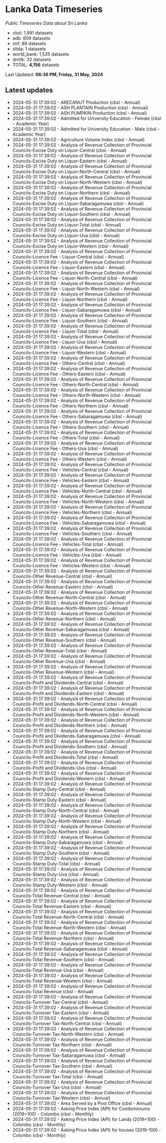 # Lanka Data Timeseries
*Public Timeseries Data about Sri Lanka*

* cbsl: 1,891 datasets
* adb: 609 datasets
* imf: 88 datasets
* sltda: 1 datasets
* world_bank: 1,535 datasets
* dmtlk: 32 datasets
* TOTAL: **4,156** datasets

Last Updated: **06:36 PM, Friday, 31 May, 2024**

## Latest updates

* 2024-05-31 17:39:02 - ARECANUT Production (cbsl - Annual)
* 2024-05-31 17:39:02 - ASH PLANTAIN Production (cbsl - Annual)
* 2024-05-31 17:39:02 - ASH PUMPKIN Production (cbsl - Annual)
* 2024-05-31 17:39:02 - Admitted for University Education - Female (cbsl - Academic Year)
* 2024-05-31 17:39:02 - Admitted for University Education - Male (cbsl - Academic Year)
* 2024-05-31 17:39:02 - Agriculture Volume Index (cbsl - Annual)
* 2024-05-31 17:39:02 - Analysis of Revenue Collection of Provincial Councils-Excise Duty on Liquor-Central (cbsl - Annual)
* 2024-05-31 17:39:02 - Analysis of Revenue Collection of Provincial Councils-Excise Duty on Liquor-Eastern (cbsl - Annual)
* 2024-05-31 17:39:02 - Analysis of Revenue Collection of Provincial Councils-Excise Duty on Liquor-North-Central (cbsl - Annual)
* 2024-05-31 17:39:02 - Analysis of Revenue Collection of Provincial Councils-Excise Duty on Liquor-North-Western (cbsl - Annual)
* 2024-05-31 17:39:02 - Analysis of Revenue Collection of Provincial Councils-Excise Duty on Liquor-Northern (cbsl - Annual)
* 2024-05-31 17:39:02 - Analysis of Revenue Collection of Provincial Councils-Excise Duty on Liquor-Sabaragamuwa (cbsl - Annual)
* 2024-05-31 17:39:02 - Analysis of Revenue Collection of Provincial Councils-Excise Duty on Liquor-Southern (cbsl - Annual)
* 2024-05-31 17:39:02 - Analysis of Revenue Collection of Provincial Councils-Excise Duty on Liquor-Total (cbsl - Annual)
* 2024-05-31 17:39:02 - Analysis of Revenue Collection of Provincial Councils-Excise Duty on Liquor-Uva (cbsl - Annual)
* 2024-05-31 17:39:02 - Analysis of Revenue Collection of Provincial Councils-Excise Duty on Liquor-Western (cbsl - Annual)
* 2024-05-31 17:39:02 - Analysis of Revenue Collection of Provincial Councils-Licence Fee - Liquor-Central (cbsl - Annual)
* 2024-05-31 17:39:02 - Analysis of Revenue Collection of Provincial Councils-Licence Fee - Liquor-Eastern (cbsl - Annual)
* 2024-05-31 17:39:02 - Analysis of Revenue Collection of Provincial Councils-Licence Fee - Liquor-North-Central (cbsl - Annual)
* 2024-05-31 17:39:02 - Analysis of Revenue Collection of Provincial Councils-Licence Fee - Liquor-North-Western (cbsl - Annual)
* 2024-05-31 17:39:02 - Analysis of Revenue Collection of Provincial Councils-Licence Fee - Liquor-Northern (cbsl - Annual)
* 2024-05-31 17:39:02 - Analysis of Revenue Collection of Provincial Councils-Licence Fee - Liquor-Sabaragamuwa (cbsl - Annual)
* 2024-05-31 17:39:02 - Analysis of Revenue Collection of Provincial Councils-Licence Fee - Liquor-Southern (cbsl - Annual)
* 2024-05-31 17:39:02 - Analysis of Revenue Collection of Provincial Councils-Licence Fee - Liquor-Total (cbsl - Annual)
* 2024-05-31 17:39:02 - Analysis of Revenue Collection of Provincial Councils-Licence Fee - Liquor-Uva (cbsl - Annual)
* 2024-05-31 17:39:02 - Analysis of Revenue Collection of Provincial Councils-Licence Fee - Liquor-Western (cbsl - Annual)
* 2024-05-31 17:39:02 - Analysis of Revenue Collection of Provincial Councils-Licence Fee - Others-Central (cbsl - Annual)
* 2024-05-31 17:39:02 - Analysis of Revenue Collection of Provincial Councils-Licence Fee - Others-Eastern (cbsl - Annual)
* 2024-05-31 17:39:02 - Analysis of Revenue Collection of Provincial Councils-Licence Fee - Others-North-Central (cbsl - Annual)
* 2024-05-31 17:39:02 - Analysis of Revenue Collection of Provincial Councils-Licence Fee - Others-North-Western (cbsl - Annual)
* 2024-05-31 17:39:02 - Analysis of Revenue Collection of Provincial Councils-Licence Fee - Others-Northern (cbsl - Annual)
* 2024-05-31 17:39:02 - Analysis of Revenue Collection of Provincial Councils-Licence Fee - Others-Sabaragamuwa (cbsl - Annual)
* 2024-05-31 17:39:02 - Analysis of Revenue Collection of Provincial Councils-Licence Fee - Others-Southern (cbsl - Annual)
* 2024-05-31 17:39:02 - Analysis of Revenue Collection of Provincial Councils-Licence Fee - Others-Total (cbsl - Annual)
* 2024-05-31 17:39:02 - Analysis of Revenue Collection of Provincial Councils-Licence Fee - Others-Uva (cbsl - Annual)
* 2024-05-31 17:39:02 - Analysis of Revenue Collection of Provincial Councils-Licence Fee - Others-Western (cbsl - Annual)
* 2024-05-31 17:39:02 - Analysis of Revenue Collection of Provincial Councils-Licence Fee - Vehicles-Central (cbsl - Annual)
* 2024-05-31 17:39:02 - Analysis of Revenue Collection of Provincial Councils-Licence Fee - Vehicles-Eastern (cbsl - Annual)
* 2024-05-31 17:39:02 - Analysis of Revenue Collection of Provincial Councils-Licence Fee - Vehicles-North-Central (cbsl - Annual)
* 2024-05-31 17:39:02 - Analysis of Revenue Collection of Provincial Councils-Licence Fee - Vehicles-North-Western (cbsl - Annual)
* 2024-05-31 17:39:02 - Analysis of Revenue Collection of Provincial Councils-Licence Fee - Vehicles-Northern (cbsl - Annual)
* 2024-05-31 17:39:02 - Analysis of Revenue Collection of Provincial Councils-Licence Fee - Vehicles-Sabaragamuwa (cbsl - Annual)
* 2024-05-31 17:39:02 - Analysis of Revenue Collection of Provincial Councils-Licence Fee - Vehicles-Southern (cbsl - Annual)
* 2024-05-31 17:39:02 - Analysis of Revenue Collection of Provincial Councils-Licence Fee - Vehicles-Total (cbsl - Annual)
* 2024-05-31 17:39:02 - Analysis of Revenue Collection of Provincial Councils-Licence Fee - Vehicles-Uva (cbsl - Annual)
* 2024-05-31 17:39:02 - Analysis of Revenue Collection of Provincial Councils-Licence Fee - Vehicles-Western (cbsl - Annual)
* 2024-05-31 17:39:02 - Analysis of Revenue Collection of Provincial Councils-Other Revenue-Central (cbsl - Annual)
* 2024-05-31 17:39:02 - Analysis of Revenue Collection of Provincial Councils-Other Revenue-Eastern (cbsl - Annual)
* 2024-05-31 17:39:02 - Analysis of Revenue Collection of Provincial Councils-Other Revenue-North-Central (cbsl - Annual)
* 2024-05-31 17:39:02 - Analysis of Revenue Collection of Provincial Councils-Other Revenue-North-Western (cbsl - Annual)
* 2024-05-31 17:39:02 - Analysis of Revenue Collection of Provincial Councils-Other Revenue-Northern (cbsl - Annual)
* 2024-05-31 17:39:02 - Analysis of Revenue Collection of Provincial Councils-Other Revenue-Sabaragamuwa (cbsl - Annual)
* 2024-05-31 17:39:02 - Analysis of Revenue Collection of Provincial Councils-Other Revenue-Southern (cbsl - Annual)
* 2024-05-31 17:39:02 - Analysis of Revenue Collection of Provincial Councils-Other Revenue-Total (cbsl - Annual)
* 2024-05-31 17:39:02 - Analysis of Revenue Collection of Provincial Councils-Other Revenue-Uva (cbsl - Annual)
* 2024-05-31 17:39:02 - Analysis of Revenue Collection of Provincial Councils-Other Revenue-Western (cbsl - Annual)
* 2024-05-31 17:39:02 - Analysis of Revenue Collection of Provincial Councils-Profit and Dividends-Central (cbsl - Annual)
* 2024-05-31 17:39:02 - Analysis of Revenue Collection of Provincial Councils-Profit and Dividends-Eastern (cbsl - Annual)
* 2024-05-31 17:39:02 - Analysis of Revenue Collection of Provincial Councils-Profit and Dividends-North-Central (cbsl - Annual)
* 2024-05-31 17:39:02 - Analysis of Revenue Collection of Provincial Councils-Profit and Dividends-North-Western (cbsl - Annual)
* 2024-05-31 17:39:02 - Analysis of Revenue Collection of Provincial Councils-Profit and Dividends-Northern (cbsl - Annual)
* 2024-05-31 17:39:02 - Analysis of Revenue Collection of Provincial Councils-Profit and Dividends-Sabaragamuwa (cbsl - Annual)
* 2024-05-31 17:39:02 - Analysis of Revenue Collection of Provincial Councils-Profit and Dividends-Southern (cbsl - Annual)
* 2024-05-31 17:39:02 - Analysis of Revenue Collection of Provincial Councils-Profit and Dividends-Total (cbsl - Annual)
* 2024-05-31 17:39:02 - Analysis of Revenue Collection of Provincial Councils-Profit and Dividends-Uva (cbsl - Annual)
* 2024-05-31 17:39:02 - Analysis of Revenue Collection of Provincial Councils-Profit and Dividends-Western (cbsl - Annual)
* 2024-05-31 17:39:02 - Analysis of Revenue Collection of Provincial Councils-Stamp Duty-Central (cbsl - Annual)
* 2024-05-31 17:39:02 - Analysis of Revenue Collection of Provincial Councils-Stamp Duty-Eastern (cbsl - Annual)
* 2024-05-31 17:39:02 - Analysis of Revenue Collection of Provincial Councils-Stamp Duty-North-Central (cbsl - Annual)
* 2024-05-31 17:39:02 - Analysis of Revenue Collection of Provincial Councils-Stamp Duty-North-Western (cbsl - Annual)
* 2024-05-31 17:39:02 - Analysis of Revenue Collection of Provincial Councils-Stamp Duty-Northern (cbsl - Annual)
* 2024-05-31 17:39:02 - Analysis of Revenue Collection of Provincial Councils-Stamp Duty-Sabaragamuwa (cbsl - Annual)
* 2024-05-31 17:39:02 - Analysis of Revenue Collection of Provincial Councils-Stamp Duty-Southern (cbsl - Annual)
* 2024-05-31 17:39:02 - Analysis of Revenue Collection of Provincial Councils-Stamp Duty-Total (cbsl - Annual)
* 2024-05-31 17:39:02 - Analysis of Revenue Collection of Provincial Councils-Stamp Duty-Uva (cbsl - Annual)
* 2024-05-31 17:39:02 - Analysis of Revenue Collection of Provincial Councils-Stamp Duty-Western (cbsl - Annual)
* 2024-05-31 17:39:02 - Analysis of Revenue Collection of Provincial Councils-Total Revenue-Central (cbsl - Annual)
* 2024-05-31 17:39:02 - Analysis of Revenue Collection of Provincial Councils-Total Revenue-Eastern (cbsl - Annual)
* 2024-05-31 17:39:02 - Analysis of Revenue Collection of Provincial Councils-Total Revenue-North-Central (cbsl - Annual)
* 2024-05-31 17:39:02 - Analysis of Revenue Collection of Provincial Councils-Total Revenue-North-Western (cbsl - Annual)
* 2024-05-31 17:39:02 - Analysis of Revenue Collection of Provincial Councils-Total Revenue-Northern (cbsl - Annual)
* 2024-05-31 17:39:02 - Analysis of Revenue Collection of Provincial Councils-Total Revenue-Sabaragamuwa (cbsl - Annual)
* 2024-05-31 17:39:02 - Analysis of Revenue Collection of Provincial Councils-Total Revenue-Southern (cbsl - Annual)
* 2024-05-31 17:39:02 - Analysis of Revenue Collection of Provincial Councils-Total Revenue-Uva (cbsl - Annual)
* 2024-05-31 17:39:02 - Analysis of Revenue Collection of Provincial Councils-Total Revenue-Western (cbsl - Annual)
* 2024-05-31 17:39:02 - Analysis of Revenue Collection of Provincial Councils-Total Revenue (cbsl - Annual)
* 2024-05-31 17:39:02 - Analysis of Revenue Collection of Provincial Councils-Turnover Tax-Central (cbsl - Annual)
* 2024-05-31 17:39:02 - Analysis of Revenue Collection of Provincial Councils-Turnover Tax-Eastern (cbsl - Annual)
* 2024-05-31 17:39:02 - Analysis of Revenue Collection of Provincial Councils-Turnover Tax-North-Central (cbsl - Annual)
* 2024-05-31 17:39:02 - Analysis of Revenue Collection of Provincial Councils-Turnover Tax-North-Western (cbsl - Annual)
* 2024-05-31 17:39:02 - Analysis of Revenue Collection of Provincial Councils-Turnover Tax-Northern (cbsl - Annual)
* 2024-05-31 17:39:02 - Analysis of Revenue Collection of Provincial Councils-Turnover Tax-Sabaragamuwa (cbsl - Annual)
* 2024-05-31 17:39:02 - Analysis of Revenue Collection of Provincial Councils-Turnover Tax-Southern (cbsl - Annual)
* 2024-05-31 17:39:02 - Analysis of Revenue Collection of Provincial Councils-Turnover Tax-Total (cbsl - Annual)
* 2024-05-31 17:39:02 - Analysis of Revenue Collection of Provincial Councils-Turnover Tax-Uva (cbsl - Annual)
* 2024-05-31 17:39:02 - Analysis of Revenue Collection of Provincial Councils-Turnover Tax-Western (cbsl - Annual)
* 2024-05-31 17:39:02 - Area Served by a Post Office (cbsl - Annual)
* 2024-05-31 17:39:02 - Asking Price Index (API) for Condominiums (2019=100) - Colombo (cbsl - Monthly)
* 2024-05-31 17:39:02 - Asking Price Index (API) for Lands (2019=100) - Colombo (cbsl - Monthly)
* 2024-05-31 17:39:02 - Asking Price Index (API) for houses (2019-100) - Colombo (cbsl - Monthly)